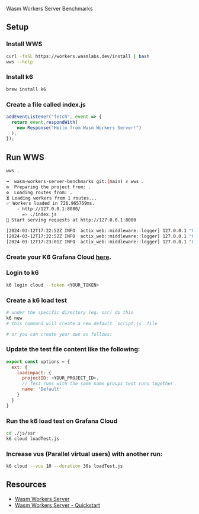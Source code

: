 Wasm Workers Server Benchmarks

## Setup

### Install WWS

```sh
curl -fsSL https://workers.wasmlabs.dev/install | bash
wws --help
```

### Install k6

```sh
brew install k6
```

### Create a file called index.js

```js
addEventListener("fetch", event => {
  return event.respondWith(
    new Response("Hello from Wasm Workers Server!")
  );
});
```

## Run WWS

```sh
wws .

➜  wasm-workers-server-benchmarks git:(main) ✗ wws .
⚙️  Preparing the project from: .
⚙️  Loading routes from: .
⏳ Loading workers from 1 routes...
✅ Workers loaded in 726.965769ms.
    - http://127.0.0.1:8080/
      => ./index.js
🚀 Start serving requests at http://127.0.0.1:8080

[2024-03-12T17:22:52Z INFO  actix_web::middleware::logger] 127.0.0.1 "GET / HTTP/1.1" 200 31 "-" "Mozilla/5.0 (Macintosh; Intel Mac OS X 10_15_7) AppleWebKit/537.36 (KHTML, like Gecko) Chrome/122.0.0.0 Safari/537.36" 0.113979
[2024-03-12T17:22:52Z INFO  actix_web::middleware::logger] 127.0.0.1 "GET /favicon.ico HTTP/1.1" 404 0 "http://127.0.0.1:8080/" "Mozilla/5.0 (Macintosh; Intel Mac OS X 10_15_7) AppleWebKit/537.36 (KHTML, like Gecko) Chrome/122.0.0.0 Safari/537.36" 0.000036
[2024-03-12T17:23:01Z INFO  actix_web::middleware::logger] 127.0.0.1 "GET / HTTP/1.1" 200 31 "-" "Mozilla/5.0 (Macintosh; Intel Mac OS X 10_15_7) AppleWebKit/537.36 (KHTML, like Gecko) Chrome/122.0.0.0 Safari/537.36" 0.076056
```

### Create your K6 Grafana Cloud [here](https://grafana.com/docs/k6/latest/get-started/running-k6/).

### Login to k6

```sh
k6 login cloud --token <YOUR_TOKEN>
```

### Create a k6 load test

```sh
# under the specific directory (eg. ssr) do this
k6 new
# this command will create a new default `script.js` file

# or you can create your own as follows:
```

### Update the test file content like the following:

```js
export const options = {
  ext: {
    loadimpact: {
      projectID: <YOUR_PROJECT_ID>,
      // Test runs with the same name groups test runs together
      name: 'Default'
    }
  }
}
```

### Run the k6 load test on Grafana Cloud

```sh
cd ./js/ssr
k6 cloud loadTest.js
```

### Increase vus (Parallel virtual users) with another run:

```sh
k6 cloud --vus 10 --duration 30s loadTest.js
```

## Resources

- [Wasm Workers Server](https://workers.wasmlabs.dev/)
- [Wasm Workers Server - Quickstart](https://workers.wasmlabs.dev/docs/get-started/quickstart)

